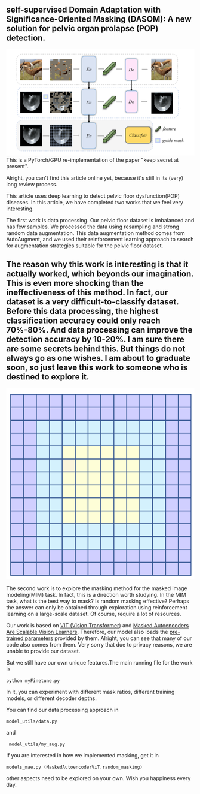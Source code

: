 ## self-supervised Domain Adaptation with Significance-Oriented Masking (DASOM): A new solution for pelvic organ prolapse (POP) detection.


![](https://github.com/xiaolilaoli/dasom/blob/main/framework.png)
This is a PyTorch/GPU re-implementation of the paper "keep secret at present".

Alright, you can't find this article online yet,  because it's still in its (very) long review process.


This article uses deep learning to detect pelvic floor dysfunction(POP) diseases. In this article, we have completed two works that we feel very interesting.

The first work is data processing. Our pelvic floor dataset is imbalanced and has few samples. We processed the data using resampling and strong random data augmentation. This data augmentation method comes from AutoAugment, and we used their reinforcement learning approach to search for augmentation strategies suitable for the pelvic floor dataset. 

## The reason why this work is interesting is that it actually worked, which beyonds our imagination. This is even more shocking than the ineffectiveness of this method. In fact, our dataset is a very difficult-to-classify dataset. Before this data processing, the highest classification accuracy could only reach 70%-80%. And data processing can improve the detection accuracy by 10-20%. I am sure there are some secrets behind this. But things do not always go as one wishes. I am about to graduate soon, so just leave this work to someone who is destined to explore it.


![](https://github.com/xiaolilaoli/dasom/blob/main/mask.png)

The second work is to explore the masking method for the masked image modeling(MIM) task. In fact, this is a direction worth studying. In the MIM task, what is the best way to mask? Is random masking effective? Perhaps the answer can only be obtained through exploration using reinforcement learning on a large-scale dataset. Of course, require a lot of resources.


Our work is based on [VIT (Vision Transformer)](https://arxiv.org/abs/2010.11929) and  [Masked Autoencoders Are Scalable Vision Learners](https://arxiv.org/abs/2111.06377). 
Therefore, our model also loads the [pre-trained parameters](https://dl.fbaipublicfiles.com/mae/visualize/mae_visualize_vit_base.pth) provided by them. Alright, you can see that many of our code also comes from them.
Very sorry that due to privacy reasons, we are unable to provide our dataset.

But we still have our own unique features.The main running file for the work is 
```
python myFinetune.py
```
In it, you can experiment with different mask ratios, different training models, or different decoder depths.

You can find our data processing approach in 
```
model_utils/data.py  
```
and
```
 model_utils/my_aug.py
```
If you are interested in how we implemented masking, get it in 

```
models_mae.py (MaskedAutoencoderViT.random_masking)
```

other aspects need to be explored on your own. Wish you happiness every day.
